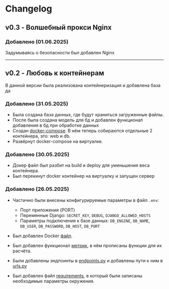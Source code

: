 # Changelog
 
## v0.3 - Волшебный прокси Nginx
### Добавлено (01.06.2025)

Задумываясь о безопасности был добавлен Nginx

---
## v0.2 - Любовь к контейнерам

В данной версии была реализована контейнеризация и добавлена база да

### Добавлено (31.05.2025)
- Была создана база данных, где будут храниться загруженные файлы.
- После была создана модель для бд и добавлен функционал добавления в бд при обработке данных
- Создан [docker-compose](text_analyzer/docker-compose.yml). В нём теперь собираются отдельные 2 контейнера, это: web и db.
- Развёрнут docker-compose на виртуалке.

### Добавлено (30.05.2025)
- Докер файл был разбит на build и deploy для уменьшения веса контейнера.
- Был перекинут docker контейнер на виртуалку и запущен сервер

### Добавлено (26.05.2025)
- Частично были внесены конфигурируемые параметры в файл `.env`:
  - Порт приложения (PORT)
  - Переменные Django: `SECRET_KEY`, `DEBUG`, `DJANGO_ALLOWED_HOSTS`
  - Параметры подключения к базе данных: `DB_ENGINE`, `DB_NAME`, `DB_USER`, `DB_PASSWORD`, `DB_HOST`, `DB_PORT`


- Был добавлен Docker [файл](text_analyzer/Dockerfile).
- Был добавлен функционал [метрик](), в нём прописаны функции для их расчёта.
- Были добавлены эндпоинты в [endpoints.py](text_analyzer/system/endpoints.py) и добавлены пути к ним в [urls.py](text_analyzer/text_analyzer/urls.py)
- Был добавлен файл [requirements](text_analyzer/requirements.txt), в который были записаны необходимые параметры окружения.



